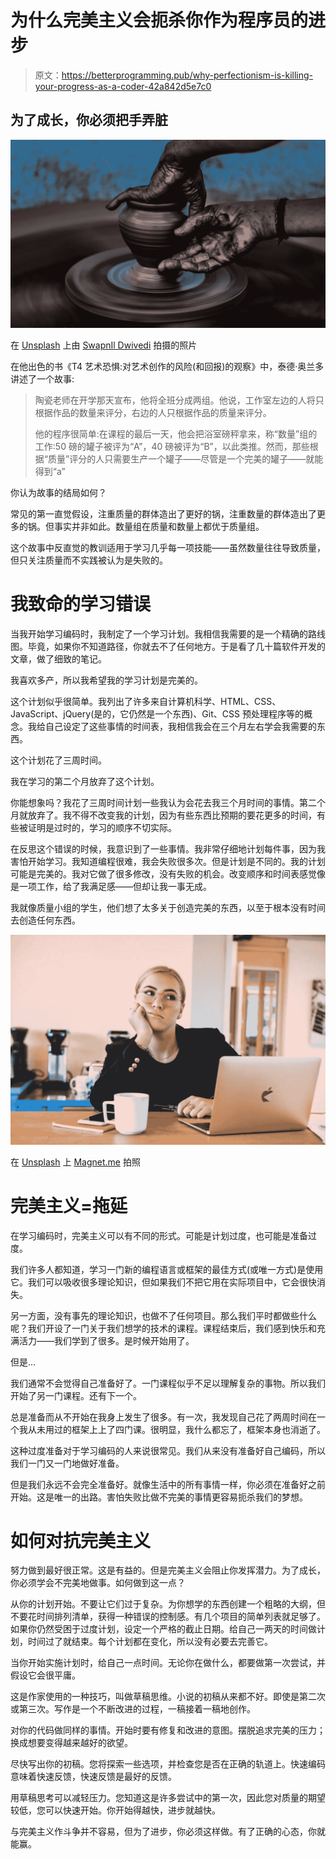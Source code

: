 # 为什么完美主义会扼杀你作为程序员的进步

> 原文：<https://betterprogramming.pub/why-perfectionism-is-killing-your-progress-as-a-coder-42a842d5e7c0>

## 为了成长，你必须把手弄脏

![](img/4cf00d6086e19927507d9e3b44b71686.png)

在 [Unsplash](https://unsplash.com/s/photos/pottery?utm_source=unsplash&utm_medium=referral&utm_content=creditCopyText) 上由 [SwapnIl Dwivedi](https://unsplash.com/@momentance?utm_source=unsplash&utm_medium=referral&utm_content=creditCopyText) 拍摄的照片

在他出色的书《T4 艺术恐惧:对艺术创作的风险(和回报)的观察》中，泰德·奥兰多讲述了一个故事:

> 陶瓷老师在开学那天宣布，他将全班分成两组。他说，工作室左边的人将只根据作品的数量来评分，右边的人只根据作品的质量来评分。
> 
> 他的程序很简单:在课程的最后一天，他会把浴室磅秤拿来，称“数量”组的工作:50 磅的罐子被评为“A”，40 磅被评为“B”，以此类推。然而，那些根据“质量”评分的人只需要生产一个罐子——尽管是一个完美的罐子——就能得到“a”

你认为故事的结局如何？

常见的第一直觉假设，注重质量的群体造出了更好的锅，注重数量的群体造出了更多的锅。但事实并非如此。数量组在质量和数量上都优于质量组。

这个故事中反直觉的教训适用于学习几乎每一项技能——虽然数量往往导致质量，但只关注质量而不实践被认为是失败的。

# 我致命的学习错误

当我开始学习编码时，我制定了一个学习计划。我相信我需要的是一个精确的路线图。毕竟，如果你不知道路径，你就去不了任何地方。于是看了几十篇软件开发的文章，做了细致的笔记。

我喜欢多产，所以我希望我的学习计划是完美的。

这个计划似乎很简单。我列出了许多来自计算机科学、HTML、CSS、JavaScript、jQuery(是的，它仍然是一个东西)、Git、CSS 预处理程序等的概念。我给自己设定了这些事情的时间表，我相信我会在三个月左右学会我需要的东西。

这个计划花了三周时间。

我在学习的第二个月放弃了这个计划。

你能想象吗？我花了三周时间计划一些我认为会花去我三个月时间的事情。第二个月就放弃了。我不得不改变我的计划，因为有些东西比预期的要花更多的时间，有些被证明是过时的，学习的顺序不切实际。

在反思这个错误的时候，我意识到了一些事情。我非常仔细地计划每件事，因为我害怕开始学习。我知道编程很难，我会失败很多次。但是计划是不同的。我的计划可能是完美的。我对它做了很多修改，没有失败的机会。改变顺序和时间表感觉像是一项工作，给了我满足感——但却让我一事无成。

我就像质量小组的学生，他们想了太多关于创造完美的东西，以至于根本没有时间去创造任何东西。

![](img/a74da6952e6c33e48cf10691894bbe63.png)

在 [Unsplash](https://unsplash.com/s/photos/procrastination?utm_source=unsplash&utm_medium=referral&utm_content=creditCopyText) 上 [Magnet.me](https://unsplash.com/@magnetme?utm_source=unsplash&utm_medium=referral&utm_content=creditCopyText) 拍照

# 完美主义=拖延

在学习编码时，完美主义可以有不同的形式。可能是计划过度，也可能是准备过度。

我们许多人都知道，学习一门新的编程语言或框架的最佳方式(或唯一方式)是使用它。我们可以吸收很多理论知识，但如果我们不把它用在实际项目中，它会很快消失。

另一方面，没有事先的理论知识，也做不了任何项目。那么我们平时都做些什么呢？我们开设了一门关于我们想学的技术的课程。课程结束后，我们感到快乐和充满活力——我们学到了很多。是时候开始用了。

但是…

我们通常不会觉得自己准备好了。一门课程似乎不足以理解复杂的事物。所以我们开始了另一门课程。还有下一个。

总是准备而从不开始在我身上发生了很多。有一次，我发现自己花了两周时间在一个我从未用过的框架上上了四门课。很明显，我什么都忘了，框架本身也消逝了。

这种过度准备对于学习编码的人来说很常见。我们从来没有准备好自己编码，所以我们一门又一门地做好准备。

但是我们永远不会完全准备好。就像生活中的所有事情一样，你必须在准备好之前开始。这是唯一的出路。害怕失败比做不完美的事情更容易扼杀我们的梦想。

# 如何对抗完美主义

努力做到最好很正常。这是有益的。但是完美主义会阻止你发挥潜力。为了成长，你必须学会不完美地做事。如何做到这一点？

从你的计划开始。不要让它们过于复杂。为你想学的东西创建一个粗略的大纲，但不要花时间排列清单，获得一种错误的控制感。有几个项目的简单列表就足够了。如果你仍然受困于过度计划，设定一个严格的截止日期。给自己一两天的时间做计划，时间过了就结束。每个计划都在变化，所以没有必要去完善它。

当你开始实施计划时，给自己一点时间。无论你在做什么，都要做第一次尝试，并假设它会很平庸。

这是作家使用的一种技巧，叫做草稿思维。小说的初稿从来都不好。即使是第二次或第三次。写作是一个不断改进的过程，一稿接着一稿地创作。

对你的代码做同样的事情。开始时要有修复和改进的意图。摆脱追求完美的压力；换成想要变得越来越好的欲望。

尽快写出你的初稿。您将探索一些选项，并检查您是否在正确的轨道上。快速编码意味着快速反馈，快速反馈是最好的反馈。

用草稿思考可以减轻压力。您知道这是许多尝试中的第一次，因此您对质量的期望较低，您可以快速开始。你开始得越快，进步就越快。

与完美主义作斗争并不容易，但为了进步，你必须这样做。有了正确的心态，你就能赢。